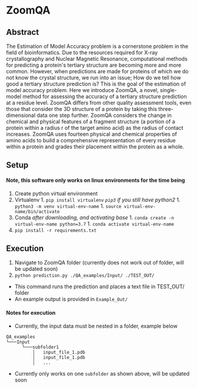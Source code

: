 # ZoomQA

## Abstract
The Estimation of Model Accuracy problem is a cornerstone problem in the field of bioinformatics. Due to the resources required for X-ray crystallography and Nuclear Magnetic Resonance, computational methods for predicting a protein's tertiary structure are becoming more and more common. However, when predictions are made for proteins of which we do not know the crystal structure, we run into an issue; How do we tell how good a tertiary structure prediction is? This is the goal of the estimation of model accuracy problem. Here we introduce ZoomQA, a novel, single-model method for assessing the accuracy of a tertiary structure prediction at a residue level. ZoomQA differs from other quality assessment tools, even those that consider the 3D structure of a protein by taking this three-dimensional data one step further. ZoomQA considers the change in chemical and physical features of a fragment structure (a portion of a protein within a radius r of the target amino acid) as the radius of contact increases. ZoomQA uses fourteen physical and chemical properties of amino acids to build a comprehensive representation of every residue within a protein and grades their placement within the protein as a whole.


## Setup

#### Note, this software only works on linux environments for the time being

1. Create python virtual environment
  1. Virtualenv
    1. `pip install virtualenv` *`pip3` if you still have python2*
    1. `python3 -m venv virtual-env-name`
    1. `source virtual-env-name/bin/activate`
  1. Conda *after downloading, and activating base*
    1. `conda create -n virtual-env-name python=3.7`
    1. `conda activate virtual-env-name`
1. `pip install -r requirements.txt`

## Execution
1. Navigate to ZoomQA folder (currently does not work out of folder, will be updated soon)
1. `python prediction.py ./QA_examples/Input/ ./TEST_OUT/`
  - This command runs the prediction and places a text file in TEST_OUT/ folder
  - An example output is provided in `Example_Out/`

#### Notes for execution
- Currently, the input data must be nested in a folder, example below
```
QA_examples
└───Input
      └───subfolder1
          │   input_file_1.pdb
          │   input_file_1.pdb
          │   ...
```
- Currently only works on one `subfolder` as shown above, will be updated soon
